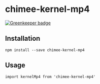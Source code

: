 # chimee-kernel-mp4

[![Greenkeeper badge](https://badges.greenkeeper.io/Chimeejs/chimee-kernel-mp4.svg)](https://greenkeeper.io/)

## Installation
```
npm install --save chimee-kernel-mp4
```
## Usage
```
import kernelMp4 from 'chimee-kernel-mp4'

```
